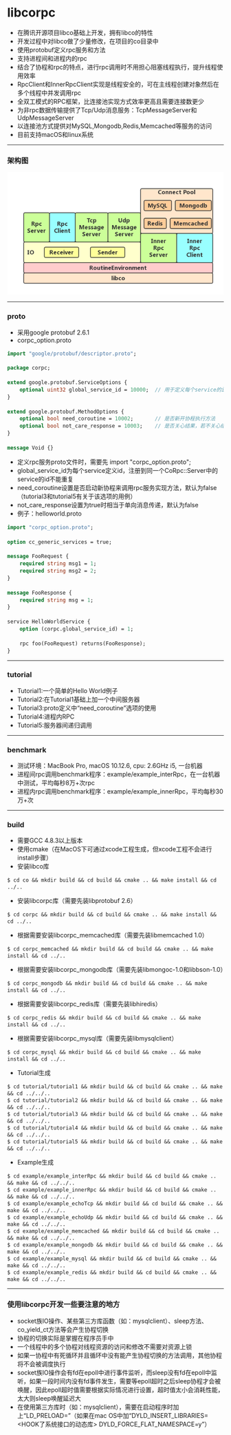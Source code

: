 libcorpc
========
- 在腾讯开源项目libco基础上开发，拥有libco的特性
- 开发过程中对libco做了少量修改，在项目的co目录中
- 使用protobuf定义rpc服务和方法
- 支持进程间和进程内的rpc
- 结合了协程和rpc的特点，进行rpc调用时不用担心阻塞线程执行，提升线程使用效率
- RpcClient和InnerRpcClient实现是线程安全的，可在主线程创建对象然后在多个线程中并发调用rpc
- 全双工模式的RPC框架，比连接池实现方式效率更高且需要连接数更少
- 为非rpc数据传输提供了Tcp/Udp消息服务：TcpMessageServer和UdpMessageServer
- 以连接池方式提供对MySQL,Mongodb,Redis,Memcached等服务的访问
- 目前支持macOS和linux系统

***

### 架构图
![Alt 架构图](res/libcorpc架构图.png "libcorpc架构图")

***

### proto
- 采用google protobuf 2.6.1
- corpc_option.proto

```protobuf
import "google/protobuf/descriptor.proto";

package corpc;

extend google.protobuf.ServiceOptions {
    optional uint32 global_service_id = 10000;  // 用于定义每个service的id
}

extend google.protobuf.MethodOptions {
    optional bool need_coroutine = 10002;       // 是否新开协程执行方法
    optional bool not_care_response = 10003;    // 是否关心结果，若不关心结果，则相当于单向消息发送且不知道对方是否成功接收
}

message Void {}
```

- 定义rpc服务proto文件时，需要先 import "corpc_option.proto";
- global_service_id为每个service定义id，注册到同一个CoRpc::Server中的service的id不能重复
- need_coroutine设置是否启动新协程来调用rpc服务实现方法，默认为false（tutorial3和tutorial5有关于该选项的用例）
- not_care_response设置为true时相当于单向消息传递，默认为false
- 例子：helloworld.proto

```protobuf
import "corpc_option.proto";

option cc_generic_services = true;

message FooRequest {
    required string msg1 = 1;
    required string msg2 = 2;
}

message FooResponse {
    required string msg = 1;
}

service HelloWorldService {
    option (corpc.global_service_id) = 1;

    rpc foo(FooRequest) returns(FooResponse);
}
```

***

### tutorial
- Tutorial1:一个简单的Hello World例子
- Tutorial2:在Tutorial1基础上加一个中间服务器
- Tutorial3:proto定义中“need_coroutine”选项的使用
- Tutorial4:进程内RPC
- Tutorial5:服务器间递归调用

***

### benchmark
- 测试环境：MacBook Pro, macOS 10.12.6, cpu: 2.6GHz i5, 一台机器
- 进程间rpc调用benchmark程序：example/example_interRpc，在一台机器中测试，平均每秒8万+次rpc
- 进程内rpc调用benchmark程序：example/example_innerRpc，平均每秒30万+次

***

### build
- 需要GCC 4.8.3以上版本
- 使用cmake（在MacOS下可通过xcode工程生成，但xcode工程不会进行install步骤）
- 安装libco库
```libco
$ cd co && mkdir build && cd build && cmake .. && make install && cd ../..
```
- 安装libcorpc库（需要先装libprotobuf 2.6）
```libcorpc
$ cd corpc && mkdir build && cd build && cmake .. && make install && cd ../..
```
- 根据需要安装libcorpc_memcached库（需要先装libmemcached 1.0）
```libcorpc_memcached
$ cd corpc_memcached && mkdir build && cd build && cmake .. && make install && cd ../..
```
- 根据需要安装libcorpc_mongodb库（需要先装libmongoc-1.0和libbson-1.0）
```libcorpc_mongodb
$ cd corpc_mongodb && mkdir build && cd build && cmake .. && make install && cd ../..
```
- 根据需要安装libcorpc_redis库（需要先装libhiredis）
```libcorpc_redis
$ cd corpc_redis && mkdir build && cd build && cmake .. && make install && cd ../..
```
- 根据需要安装libcorpc_mysql库（需要先装libmysqlclient）
```libcorpc_mysql
$ cd corpc_mysql && mkdir build && cd build && cmake .. && make install && cd ../..
```
- Tutorial生成
```tutorial
$ cd tutorial/tutorial1 && mkdir build && cd build && cmake .. && make && cd ../../..
$ cd tutorial/tutorial2 && mkdir build && cd build && cmake .. && make && cd ../../..
$ cd tutorial/tutorial3 && mkdir build && cd build && cmake .. && make && cd ../../..
$ cd tutorial/tutorial4 && mkdir build && cd build && cmake .. && make && cd ../../..
$ cd tutorial/tutorial5 && mkdir build && cd build && cmake .. && make && cd ../../..
```
- Example生成
```example
$ cd example/example_interRpc && mkdir build && cd build && cmake .. && make && cd ../../..
$ cd example/example_innerRpc && mkdir build && cd build && cmake .. && make && cd ../../..
$ cd example/example_echoTcp && mkdir build && cd build && cmake .. && make && cd ../../..
$ cd example/example_echoUdp && mkdir build && cd build && cmake .. && make && cd ../../..
$ cd example/example_memcached && mkdir build && cd build && cmake .. && make && cd ../../..
$ cd example/example_mongodb && mkdir build && cd build && cmake .. && make && cd ../../..
$ cd example/example_mysql && mkdir build && cd build && cmake .. && make && cd ../../..
$ cd example/example_redis && mkdir build && cd build && cmake .. && make && cd ../../..
```

***

### 使用libcorpc开发一些要注意的地方
- socket族IO操作、某些第三方库函数（如：mysqlclient）、sleep方法、co_yield_ct方法等会产生协程切换
- 协程的切换实际是掌握在程序员手中
- 一个线程中的多个协程对线程资源的访问和修改不需要对资源上锁
- 如果一协程中有死循环并且循环中没有能产生协程切换的方法调用，其他协程将不会被调度执行
- socket族IO操作会有fd在epoll中进行事件监听，而sleep没有fd在epoll中监听，如果一段时间内没有fd事件发生，需要等epoll超时之后sleep协程才会被唤醒，因此epoll超时值需要根据实际情况进行设置，超时值太小会消耗性能，太大则sleep唤醒延迟大
- 在使用第三方库时（如：mysqlclient），需要在启动程序时加上“LD_PRELOAD=<path of libco>”（如果在mac OS中加“DYLD_INSERT_LIBRARIES=<HOOK了系统接口的动态库> DYLD_FORCE_FLAT_NAMESPACE=y”）

